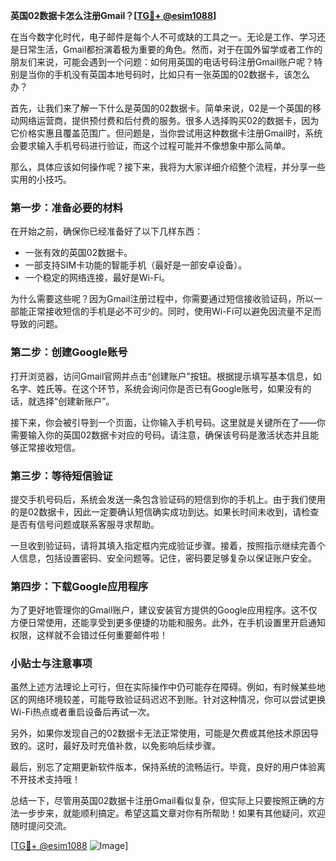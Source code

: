 **英国02数据卡怎么注册Gmail？[[TG💪+ @esim1088](https://t.me/s/esim1088)]**

在当今数字化时代，电子邮件是每个人不可或缺的工具之一。无论是工作、学习还是日常生活，Gmail都扮演着极为重要的角色。然而，对于在国外留学或者工作的朋友们来说，可能会遇到一个问题：如何用英国的电话号码注册Gmail账户呢？特别是当你的手机没有英国本地号码时，比如只有一张英国的02数据卡，该怎么办？

首先，让我们来了解一下什么是英国的02数据卡。简单来说，02是一个英国的移动网络运营商，提供预付费和后付费的服务。很多人选择购买02的数据卡，因为它价格实惠且覆盖范围广。但问题是，当你尝试用这种数据卡注册Gmail时，系统会要求输入手机号码进行验证，而这个过程可能并不像想象中那么简单。

那么，具体应该如何操作呢？接下来，我将为大家详细介绍整个流程，并分享一些实用的小技巧。

### 第一步：准备必要的材料

在开始之前，确保你已经准备好了以下几样东西：
- 一张有效的英国02数据卡。
- 一部支持SIM卡功能的智能手机（最好是一部安卓设备）。
- 一个稳定的网络连接，最好是Wi-Fi。

为什么需要这些呢？因为Gmail注册过程中，你需要通过短信接收验证码，所以一部能正常接收短信的手机是必不可少的。同时，使用Wi-Fi可以避免因流量不足而导致的问题。

### 第二步：创建Google账号

打开浏览器，访问Gmail官网并点击“创建账户”按钮。根据提示填写基本信息，如名字、姓氏等。在这个环节，系统会询问你是否已有Google账号，如果没有的话，就选择“创建新账户”。

接下来，你会被引导到一个页面，让你输入手机号码。这里就是关键所在了——你需要输入你的英国02数据卡对应的号码。请注意，确保该号码是激活状态并且能够正常接收短信。

### 第三步：等待短信验证

提交手机号码后，系统会发送一条包含验证码的短信到你的手机上。由于我们使用的是02数据卡，因此一定要确认短信确实成功到达。如果长时间未收到，请检查是否有信号问题或联系客服寻求帮助。

一旦收到验证码，请将其填入指定框内完成验证步骤。接着，按照指示继续完善个人信息，包括设置密码、安全问题等。记住，密码要足够复杂以保证账户安全。

### 第四步：下载Google应用程序

为了更好地管理你的Gmail账户，建议安装官方提供的Google应用程序。这不仅方便日常使用，还能享受到更多便捷的功能和服务。此外，在手机设置里开启通知权限，这样就不会错过任何重要邮件啦！

### 小贴士与注意事项

虽然上述方法理论上可行，但在实际操作中仍可能存在障碍。例如，有时候某些地区的网络环境较差，可能导致验证码迟迟不到账。针对这种情况，你可以尝试更换Wi-Fi热点或者重启设备后再试一次。

另外，如果你发现自己的02数据卡无法正常使用，可能是欠费或其他技术原因导致的。这时，最好及时充值补救，以免影响后续步骤。

最后，别忘了定期更新软件版本，保持系统的流畅运行。毕竟，良好的用户体验离不开技术支持哦！

总结一下，尽管用英国02数据卡注册Gmail看似复杂，但实际上只要按照正确的方法一步步来，就能顺利搞定。希望这篇文章对你有所帮助！如果有其他疑问，欢迎随时提问交流。

[[TG💪+ @esim1088](https://t.me/s/esim1088) ![Image](https://i.postimg.cc/4NQfJmqS/Snipaste-2025-05-13-00-14-12.png)]